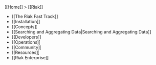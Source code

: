 [[Home]] > [[Riak]]

* [[The Riak Fast Track]]
* [[Installation]]
* [[Concepts]]
* [[Searching and Aggregating Data|Searching and Aggregating Data]]
* [[Developers]]
* [[Operations]]
* [[Community]]
* [[Resources]]
* [[Riak Enterprise]]

